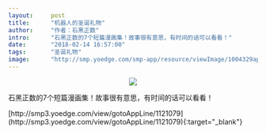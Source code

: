 ```yaml
---
layout:     post
title:      "机器人的圣诞礼物"
author:     "作者：石黑正数"
intro:      "石黑正数的7个短篇漫画集！故事很有意思，有时间的话可以看看！"
date:       "2018-02-14 16:57:00"
tags:       "圣诞礼物"
image:      "http://smp.yoedge.com/smp-app/resource/viewImage/1004329appline.png"
---
```

<div style="text-align: center">
<p><img src="http://smp.yoedge.com/smp-app/resource/viewImage/1004329appline.png"/></p>
</div>
<p class="post-meta">
<span>石黑正数的7个短篇漫画集！故事很有意思，有时间的话可以看看！</span>
</p>
[http://smp3.yoedge.com/view/gotoAppLine/1121079](http://smp3.yoedge.com/view/gotoAppLine/1121079){:target="_blank"}


